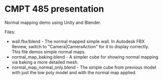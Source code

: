 # CMPT 485 presentation

Normal mapping demo using Unity and Blender.

Files:
* wall.fbx/blend - The normal mapped simple wall. In Autodesk FBX Review, switch to
  "Camera|CameraAction" for it to display correctly. This file demos simple normal maps.
* normal_map_baking.blend - A simpler cube for showing normal mapping via baking a more detailed mesh.
* normal_map_normal_only.blend - The simple cube from previous model with just the low poly
  model and with the normal map applied.